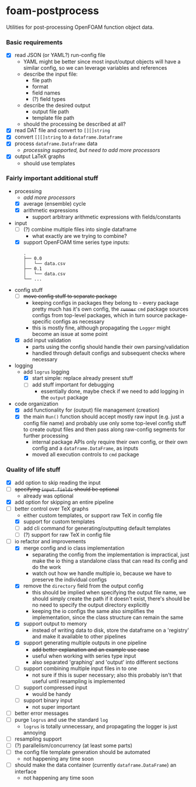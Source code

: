 # foam-postprocess

Utilities for post-processing OpenFOAM function object data.

### Basic requirements

- [x] read JSON (or YAML?) run-config file
	- YAML might be better since most input/output objects will have a similar
	  config, so we can leverage variables and references
	- describe the input file:
		- file path
		- format
		- field names
		- (?) field types
	- describe the desired output
		- output file path
		- template file path
	- should the processing be described at all?
- [x] read DAT file and convert to `[][]string`
- [x] convert `[][]string` to a `dataframe.Dataframe`
- [x] process `dataframe.Dataframe` data
	- *processing supported, but need to add more processors*
- [x] output LaTeX graphs
	- should use templates

### Fairly important additional stuff

- processing
	- *add more processors*
	- [x] average (ensemble) cycle
	- [x] arithmetic expressions
		- support arbitrary arithmetic expressions with fields/constants
- input
	- [ ] (?) combine multiple files into single dataframe
        - what exactly are we trying to combine?
	- [x] support OpenFOAM time series type inputs:
		```
		.
		├── 0.0
		│   └── data.csv
		├── 0.1
		│   └── data.csv
		└── ...
		```
- config stuff
	- [ ] ~~move config stuff to separate package~~
		- keeping configs in packages they belong to - every package pretty
		  much has it's own config, the ~~`runner`~~ `cmd` package sources
		  configs from top-level packages, which in turn source package-specific
		  configs as necessary
		- this is mostly fine, although propagating the `Logger` might become
		  an issue at some point
	- [x] add input validation
		- parts using the config should handle their own parsing/validation
		- handled through default configs and subsequent checks where necessary
- logging
	- add `logrus` logging
		- [x] start simple: replace already present stuff
		- [ ] add stuff important for debugging
			- essentially done, maybe check if we need to add logging in
			  the `output` package
- code organization
	- [x] add functionality for (output) file management (creation)
	- [x] the main `Run()` function should accept mostly raw input
		(e.g. just a config file name) and probably use only some top-level
		config stuff to create output files and then pass along raw-config
		segments for further processing
		- internal package APIs only require their own config, or their own
		  config and a `dataframe.DataFrame`, as inputs
		- moved all execution controls to `cmd` package

### Quality of life stuff

- [x] add option to skip reading the input
- [ ] ~~specifying `input.fields` should be optional~~
	- already was optional
- [x] add option for skipping an entire pipeline
- [ ] better control over TeX graphs
	- either custom templates, or support raw TeX in config file
	- [x] support for custom templates
	- [ ] add cli command for generating/outputting default templates
	- [ ] (?) support for raw TeX in config file
- [ ] io refactor and improvements
    - [x] merge config and io class implementation
        - separating the config from the implementation is impractical, just
          make the io thing a standalone class that can read its config
          and do the work
        - watch out how we handle multiple io, because we have to preserve the
          individual configs
    - [x] remove the `directory` field from the output config
        - this should be implied when specifying the output file name, we
          should simply create the path if it doesn't exist, there's should
          be no need to specify the output directory explicitly
        - keeping the io configs the same also simplifies the implementation,
          since the class structure can remain the same
	- [x] support output to memory
		- instead of writing data to disk, store the dataframe on a 'registry'
          and make it available to other pipelines
	- [x] support generating multiple outputs in one pipeline
		- ~~add better explanation and an example use case~~
		- useful when working with series type input
        - also separated 'graphing' and 'output' into different sections
	- [ ] support combining multiple input files in to one
        - not sure if this is super necessary; also this probably isn't that
          useful until resampling is implemented
    - [ ] support compressed input
        - would be handy
    - [ ] support binary input
        - not super important
- [ ] better error messages
- [ ] purge `logrus` and use the standard `log`
    - `logrus` is totally unnecessary, and propagating the logger is just annoying
- [ ] resampling support
- [ ] (?) parallelism/concurrency (at least some parts)
- [ ] the config file template generation should be automated
    - not happening any time soon
- [ ] should make the data container (currently `dataframe.DataFrame`) an interface
    - not happening any time soon
